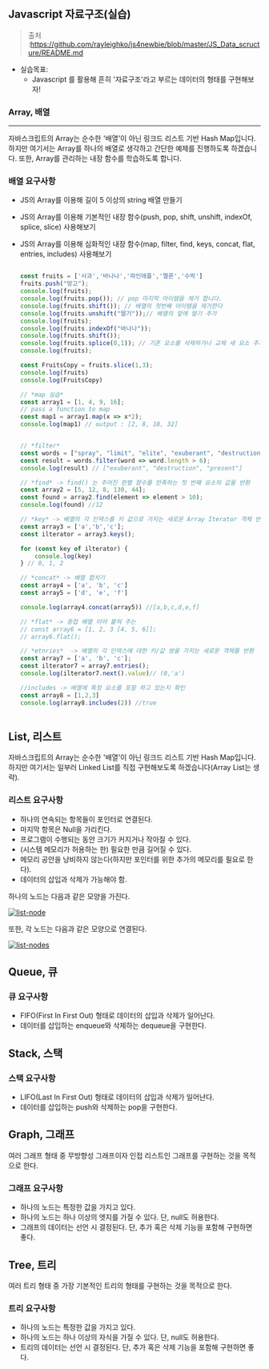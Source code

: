 ## Javascript 자료구조(실습)

> 출처 :https://github.com/rayleighko/js4newbie/blob/master/JS_Data_scructure/README.md

* 실습목표: 
  * Javascript 를 활용해 흔히 '자료구조'라고 부르는 데이터의 형태를 구현해보자!

### Array, 배열

---------------------

자바스크립트의 Array는 순수한 '배열'이 아닌 링크드 리스트 기반 Hash Map입니다. 하지만 여기서는 Array를 하나의 배열로 생각하고 간단한 예제를 진행하도록 하겠습니다. 또한, Array를 관리하는 내장 함수를 학습하도록 합니다.

### 배열 요구사항

- JS의 Array를 이용해 길이 5 이상의 string 배열 만들기

- JS의 Array를 이용해 기본적인 내장 함수(push, pop, shift, unshift, indexOf, splice, slice) 사용해보기

- JS의 Array를 이용해 심화적인 내장 함수(map, filter, find, keys, concat, flat, entries, includes) 사용해보기

  ~~~javascript
  
  const fruits = ['사과','바나나','파인애플','멜론','수박']
  fruits.push("망고");
  console.log(fruits);
  console.log(fruits.pop()); // pop 마지막 아이템을 제거 합니다.
  console.log(fruits.shift()); // 배열의 첫번째 아이템을 제거한다
  console.log(fruits.unshift("딸기"));// 배열의 앞에 딸기 추가
  console.log(fruits);
  console.log(fruits.indexOf("바나나"));
  console.log(fruits.shift());
  console.log(fruits.splice(0,1)); // 기존 요소를 삭제하거나 교체 새 요소 추가
  console.log(fruits);
  
  const FruitsCopy = fruits.slice(1,3);
  console.log(fruits)
  console.log(FruitsCopy)
  
  // *map 실습*
  const array1 = [1, 4, 9, 16];
  // pass a function to map
  const map1 = array1.map(x => x*2);
  console.log(map1) // output : [2, 8, 18, 32]
  
  
  // *filter* 
  const words = ["spray", "limit", "elite", "exuberant", "destruction", "present"];
  const result = words.filter(word => word.length > 6);
  console.log(result) // ["exuberant", "destruction", "present"]
  
  // *find* -> find() 는 주어진 판별 함수를 만족하는 첫 번째 요소의 값을 반환
  const array2 = [5, 12, 8, 130, 44];
  const found = array2.find(element => element > 10);
  console.log(found) //12
  
  // *key* -> 배열의 각 인덱스를 키 값으로 가지는 새로운 Array Iterator 객체 반환
  const array3 = ['a','b','c'];
  const ilterator = array3.keys();
  
  for (const key of ilterator) {
      console.log(key)
  } // 0, 1, 2
  
  // *concat* -> 배열 합치기
  const array4 = ['a', 'b', 'c']
  const array5 = ['d', 'e', 'f']
  
  console.log(array4.concat(array5)) //[a,b,c,d,e,f]
  
  // *flat* -> 중첩 배열 이어 붙혀 주는 
  // const array6 = [1, 2, 3 [4, 5, 6]];
  // array6.flat();
  
  // *etnries*  -> 배열의 각 인덱스에 대한 키/값 쌍을 가지는 새로운 객체를 반환
  const array7 = ['a', 'b', 'c'];
  const ilterator7 = array7.entries();
  console.log(ilterator7.next().value)// (0,'a')
  
  //includes -> 배열에 특정 요소를 포함 하고 있는지 확인
  const array8 = [1,2,3]
  console.log(array8.includes(2)) //true
  
  
  
  ~~~

  

## List, 리스트

자바스크립트의 Array는 순수한 '배열'이 아닌 링크드 리스트 기반 Hash Map입니다. 하지만 여기서는 일부러 Linked List를 직접 구현해보도록 하겠습니다(Array List는 생략).

### 리스트 요구사항

- 하나의 연속되는 항목들이 포인터로 연결된다.
- 마지막 항목은 Null을 가리킨다.
- 프로그램이 수행되는 동안 크기가 커지거나 작아질 수 있다.
- (시스템 메모리가 허용하는 한) 필요한 만큼 길어질 수 있다.
- 메모리 공안을 낭비하지 않는다(하지만 포인터를 위한 추가의 메모리를 필요로 한다).
- 데이터의 삽입과 삭제가 가능해야 함.

하나의 노드는 다음과 같은 모양을 가진다.

[![list-node](https://camo.githubusercontent.com/86a772373dee79464894f4e467cd956eddc5c520/68747470733a2f2f696d67312e6461756d63646e2e6e65742f7468756d622f523132383078302f3f73636f64653d6d746973746f72793226666e616d653d687474702533412532462532466366696c6532312e75662e746973746f72792e636f6d253246696d61676525324632373637423533423537453844313436304331443130)](https://camo.githubusercontent.com/86a772373dee79464894f4e467cd956eddc5c520/68747470733a2f2f696d67312e6461756d63646e2e6e65742f7468756d622f523132383078302f3f73636f64653d6d746973746f72793226666e616d653d687474702533412532462532466366696c6532312e75662e746973746f72792e636f6d253246696d61676525324632373637423533423537453844313436304331443130)

또한, 각 노드는 다음과 같은 모양으로 연결된다.

[![list-nodes](https://camo.githubusercontent.com/6ab949914eae91951f4d9e3f5813815987693c21/68747470733a2f2f696d67312e6461756d63646e2e6e65742f7468756d622f523132383078302f3f73636f64653d6d746973746f72793226666e616d653d687474702533412532462532466366696c6532392e75662e746973746f72792e636f6d253246696d61676525324632353335344133383537453844313543314341364446)](https://camo.githubusercontent.com/6ab949914eae91951f4d9e3f5813815987693c21/68747470733a2f2f696d67312e6461756d63646e2e6e65742f7468756d622f523132383078302f3f73636f64653d6d746973746f72793226666e616d653d687474702533412532462532466366696c6532392e75662e746973746f72792e636f6d253246696d61676525324632353335344133383537453844313543314341364446)



## Queue, 큐

### 큐 요구사항

- FIFO(First In First Out) 형태로 데이터의 삽입과 삭제가 일어난다.
- 데이터를 삽입하는 enqueue와 삭제하는 dequeue을 구현한다.



## Stack, 스택

### 스택 요구사항

- LIFO(Last In First Out) 형태로 데이터의 삽입과 삭제가 일어난다.
- 데이터를 삽입하는 push와 삭제하는 pop을 구현한다.



## Graph, 그래프

여러 그래프 형태 중 무방향성 그래프이자 인접 리스트인 그래프를 구현하는 것을 목적으로 한다.

### 그래프 요구사항

- 하나의 노드는 특정한 값을 가지고 있다.
- 하나의 노드는 하나 이상의 엣지를 가질 수 있다. 단, null도 허용한다.
- 그래프의 데이터는 선언 시 결정된다. 단, 추가 혹은 삭제 기능을 포함해 구현하면 좋다.



## Tree, 트리

여러 트리 형태 중 가장 기본적인 트리의 형태를 구현하는 것을 목적으로 한다.

### 트리 요구사항

- 하나의 노드는 특정한 값을 가지고 있다.
- 하나의 노드는 하나 이상의 자식을 가질 수 있다. 단, null도 허용한다.
- 트리의 데이터는 선언 시 결정된다. 단, 추가 혹은 삭제 기능을 포함해 구현하면 좋다.



